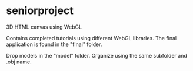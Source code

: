 seniorproject
=============

3D HTML canvas using WebGL

Contains completed tutorials using different WebGL libraries.
The final application is found in the "final" folder. 

Drop models in the "model" folder. Organize using the same subfolder and .obj name.